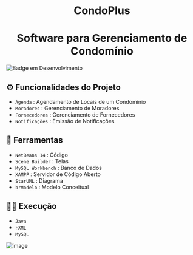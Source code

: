 <h1 align="center"> CondoPlus </h1>
<h1 align="center"> Software para Gerenciamento de Condomínio </h1>

![Badge em Desenvolvimento](http://img.shields.io/static/v1?label=STATUS&message=EM%20DESENVOLVIMENTO&color=GREEN&style=for-the-badge)

## :gear: Funcionalidades do Projeto

- `Agenda` : Agendamento de Locais de um Condomínio
- `Moradores` : Gerenciamento de Moradores
- `Fornecedores` : Gerenciamento de Fornecedores
- `Notificações` : Emissão de Notificações

## :hammer: Ferramentas

- `NetBeans 14` : Código
- `Scene Builder` : Telas
- `MySQL Workbench` : Banco de Dados
- `XAMPP` : Servidor de Código Aberto
- `StarUML` : Diagrama
- `brModelo` : Modelo Conceitual

## 👨‍💻 Execução

- `Java`
- `FXML`
- `MySQL`

![image]({BadgeURLHere})
